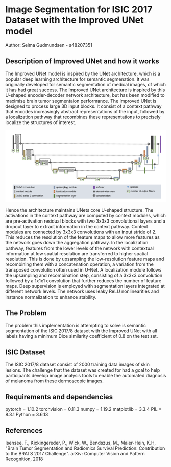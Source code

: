 # Image Segmentation for ISIC 2017 Dataset with the Improved UNet model

Author: Selma Gudmundsen - s48207351

## Description of Improved UNet and how it works

The Improved UNet model is inspired by the UNet architecture, which is a popular deep learning architecture for semantic segmenation. It was originally developed for semantic segmentation of medical images, of which it has had great success. The Improved UNet architecture is inspired by this U-shaped encoder-decoder network architecture, but has been modified to maximise brain tumor segmentaion performance. The Improved UNet is designed to process large 3D input blocks. It consist of a context pathway that encodes increasingly abstract representations of the input, followed by a localization pathway that recombines these representations to precisely localize the structures of interest.

![ImproUNetModelOverveiw](./ImproUNet.png)

Hence the architecture maintains UNets core U-shaped structure. The activations in the context pathway are computed by context modules, which are pre-activation residual blocks with two 3x3x3 convolutional layers and a dropout layer to extract information in the context pathway. Context modules are connected by 3x3x3 convolutions with an input stride of 2. This reduces the resolution of the feature maps to allow more features as the network goes down the aggregation pathway. In the localization pathway, features from the lower levels of the network with contextual information at low spatial resolution are transferred to higher spatial resolution. This is done by upsampling the low-resolution feature maps and recombining them with a concatenation operation, a variation from the transposed convolution often used in U-Net. A localization module follows the upsampling and recombination step, consisting of a 3x3x3 convolution followed by a 1x1x1 convolution that further reduces the number of feature maps. Deep supervision is employed with segmentation layers integrated at different network levels. The network uses leaky ReLU nonlinearities and instance normalization to enhance stability.

## The Problem

The problem this implementation is attempting to solve is semantic segmentation of the ISIC 2017/8 dataset with the Improved UNet with all labels having a minimum Dice similarity coefficient of 0.8 on the test set.

## ISIC Dataset

The ISIC 2017/8 dataset consist of 2000 training data images of skin lesions. The challenge that the dataset was created for had a goal to help participants develop image analysis tools to enable the automated diagnosis of melanoma from these dermoscopic images.

## Requirements and dependencies

pytorch = 1.10.2
torchvision = 0.11.3
numpy = 1.19.2
matplotlib = 3.3.4
PIL = 8.3.1
Python = 3.6.13

## References

Isensee, F., Kickingereder, P., Wick, W., Bendszus, M., Maier-Hein, K.H, "Brain Tumor Segmentation and Radiomics Survival Prediction: Contribution to the BRATS 2017 Challenge". arXiv: Computer Vision and Pattern Recognition, 2018
